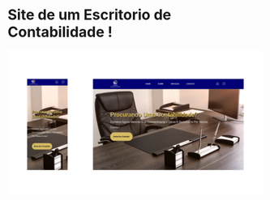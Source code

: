 <h1>Site de um Escritorio de Contabilidade !</h1>




<img src = "https://github.com/pablomartinsti/karine-martir/blob/main/assets/computer.png">
